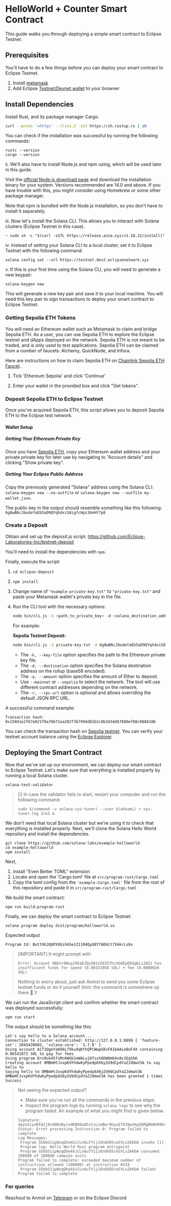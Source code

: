 # HelloWorld + Counter Smart Contract
This guide walks you through deploying a simple smart contract to Eclipse Testnet.

## Prerequisites
You'll have to do a few things before you can deploy your smart contract to Eclipse Testnet.

1. Install [metamask](https://metamask.io/download/)
2. Add Eclipse [Testnet/Devnet wallet](https://docs.eclipse.xyz/developers/wallet/testnet-and-devnet-wallets) to your browner 

## Install Dependencies
Install Rust, and its package manager Cargo.


```bash
curl --proto '=https' --tlsv1.2 -sSf https://sh.rustup.rs | sh
```

You can check if the installation was successful by running the following commands:

```
rustc --version
cargo --version
```

ii. We'll also have to install Node.js and npm using, which will be used later in this guide.

Visit the [official Node.js download page](https://arc.net/l/quote/lhmguvbu) and download the installation binary for your system. Versions recommended are 14.0 and above. If you have trouble with this, you might consider using Homebrew or some other package manager.

Note that npm is bundled with the Node.js installation, so you don't have to install it separately.

iii. Now let's install the Solana CLI. This allows you to interact with Solana clusters (Eclipse Testnet in this case).

```
~ sudo sh -c "$(curl -sSfL https://release.anza.xyz/v1.18.22/install)"
```

iv. Instead of setting your Solana CLI to a local cluster, set it to Eclipse Testnet with the following command:

```
solana config set --url https://testnet.dev2.eclipsenetwork.xyz
```

v. If this is your first time using the Solana CLI, you will need to generate a new keypair:

```
solana-keygen new
```

This will generate a new key pair and save it to your local machine. You will need this key pair to sign transactions to deploy your smart contract to Eclipse Testnet.

### Getting Sepolia ETH Tokens
You will need an Ethereum wallet such as Metamask to claim and bridge Sepolia ETH. As a user, you can use Sepolia ETH to explore the Eclipse testnet and dApps deployed on the network. Sepolia ETH is not meant to be traded, and is only used to test applications. Sepolia ETH can be claimed from a number of faucets: Alchemy, QuickNode, and Infura. 

Here are instructions on how to claim Sepolia ETH on [Chainlink Sepolia ETH Faucet](https://faucets.chain.link/sepolia). 

1. Tick 'Ethereum Sepolia' and click 'Continue'

2. Enter your wallet in the provided box and click "Get tokens".

### Deposit Sepolia ETH to Eclipse Testnet
Once you've acquired Sepolia ETH, this script allows you to deposit Sepolia ETH to the Eclipse test network.

#### Wallet Setup

##### Getting Your Ethereum Private Key
Once you have [Sepolia ETH](https://faucets.chain.link/sepolia), copy your Ethereum wallet address and your private private key for later use by navigating to "Account details" and clicking "Show private key".

##### Getting Your Eclipse Public Address
Copy the previously generated "Solana" address using the Solana CLI: ```solana-keygen new --no-outfile``` or ```solana-keygen new --outfile my-wallet.json```.

The public key in the output should resemble something like this following: ```6g8wB6cJbodeYaEb5aD9QYqhdxiS8igfcHpz36oHY7p8```

### Create a Deposit
Obtain and set up the deposit.js script: https://github.com/Eclipse-Laboratories-Inc/testnet-deposit

You'll need to install the dependencies with ```npm```.


Finally, execute the script:

1. ```cd eclipse-deposit```
2. ```npm install```
3. Change name of ``"example-private-key.txt"`` to ``"private-key.txt"`` and paste your Metamask wallet's private key in the file.
4. Run the CLI tool with the necessary options:
    ```bash
    node bin/cli.js -k <path_to_private_key> -d <solana_destination_address> -a <amount_in_ether> --mainnet|--sepolia 
    ```

   For example:

   **Sepolia Testnet Deposit:**
    ```bash
    node bin/cli.js -k private-key.txt -d 6g8wB6cJbodeYaEb5aD9QYqhdxiS8igfcHpz36oHY7p8 -a 0.004 --sepolia
    ```

   - The `-k, --key-file` option specifies the path to the Ethereum private key file.
   - The `-d, --destination` option specifies the Solana destination address on the rollup (base58 encoded).
   - The `-a, --amount` option specifies the amount of Ether to deposit.
   - Use `--mainnet` or `--sepolia` to select the network. The tool will use different contract addresses depending on the network.
   - The `-r, --rpc-url` option is optional and allows overriding the default JSON RPC URL.

A successful command example:

```Output
Transaction hash: 0x15041e2f67e821f8a76671aa282f3b7994d81b2c0b3434d67880ef88c9884186
```
You can check the transaction hash on [Sepolia testnet](https://sepolia.etherscan.io/).
You can verify your testnet account balance using the [Eclipse Explorer](https://explorer.dev.eclipsenetwork.xyz/?cluster=testnet).

## Deploying the Smart Contract​
Now that we've set up our environment, we can deploy our smart contract to Eclipse Testnet. Let's make sure that everything is installed properly by running a local Solana cluster.

```Copy
solana-test-validator
```
 
> [i] In case the validator fails to start, restart your computer and run the following command:
>```
>sudo $(command -v solana-sys-tuner) --user $(whoami) > sys-tuner.log 2>&1 &
>```
>

We don't need that local Solana cluster but we're using it to check that everything is installed properly. Next, we'll clone the Solana Hello World repository and install the dependencies.

```Copy
git clone https://github.com/solana-labs/example-helloworld
cd example-helloworld
npm install
```
Next, 
1. install "Even Better TOML" extension
2. Locate and open the 'Cargo.toml' file at ```src/program-rust/Cargo.toml```
3. Copy the toml config from the ```'example-Cargo.toml'``` file from the root of this repository and paste it in ```src/program-rust/Cargo.toml```

We build the smart contract:

```Copy
npm run build:program-rust
```

Finally, we can deploy the smart contract to Eclipse Testnet:

```Copy
solana program deploy dist/program/helloworld.so
```

Expected output
```
Program Id: Butt9GJQQPXX6ih65e1Z11R4QyQ8YfAEHit7VmkrLs8v
```
>[IMPORTANT]
> It might prompt with
>```
>Error: Account 9BEnr8WzpJ9kaEJQyG65iE6357hcXG8EpDEGgbLi2AZ1 has insufficient funds for spend (0.00331058 SOL) + fee (0.0000026 SOL)
>```
>
>Nothing to worry about, just ask Anmol to send you some Eclipse testnet funds or do it yourself (hint: the command is somewhere up there :eyes: )!

We can run the JavaScript client and confirm whether the smart contract was deployed successfully:

```Copy
npm run start
```

The output should be something like this:

```
Let's say hello to a Solana account...
Connection to cluster established: http://127.0.0.1:8899 { 'feature-set': 2045430982, 'solana-core': '1.7.8' }
Using account AiT1QgeYaK86Lf9kudqKthQPCWwpG8vFA1bAAioBoF4X containing 0.00141872 SOL to pay for fees
Using program Dro9uk45fxMcKWGb1eWALujbTssh6DW8mb4x8x3Eq5h6
Creating account 8MBmHtJvxpKdYhdw6yPpedp6X6y2U9dCpdYaZJdmwV3A to say hello to
Saying hello to 8MBmHtJvxpKdYhdw6yPpedp6X6y2U9dCpdYaZJdmwV3A
8MBmHtJvxpKdYhdw6yPpedp6X6y2U9dCpdYaZJdmwV3A has been greeted 1 times
Success
```

>Not seeing the expected output?
> - Make sure you've run all the commands in the previous steps.
> - Inspect the program logs by running ```solana logs``` to see why the program failed.
>An example of what you might find is given below.
>```Copy
>Signature: 4pya5iyvNfAZj9sVWHzByrxdKB84uA5sCxLceBwr9UyuETX2QwnKg56MgBKWSM4breVRzHmpb1EZQXFPPmJnEtsJ
>Status: Error processing Instruction 0: Program failed to complete
>Log Messages:
>  Program G5bbS1ipWzqQhekkiCLn6u7Y1jJdnGK85ceSYLx2kKbA invoke [1]
>  Program log: Hello World Rust program entrypoint
>  Program G5bbS1ipWzqQhekkiCLn6u7Y1jJdnGK85ceSYLx2kKbA consumed 200000 of 200000 compute units
>Program failed to complete: exceeded maximum number of instructions allowed (200000) at instruction #334
>  Program G5bbS1ipWzqQhekkiCLn6u7Y1jJdnGK85ceSYLx2kKbA failed: Program failed to complete
>  ```

### For queries
Reachout to Anmol on [Telegram](https://t.me/anmolaroraeth) or on the Eclipse Discord

